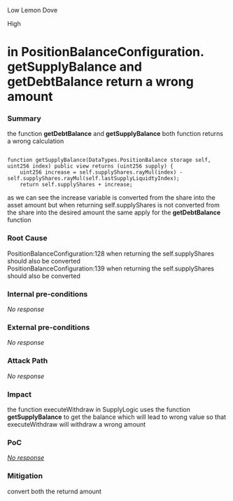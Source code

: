 Low Lemon Dove

High

# in PositionBalanceConfiguration. getSupplyBalance and getDebtBalance return a wrong amount

### Summary

the function **getDebtBalance** and   **getSupplyBalance** both function returns a wrong calculation   
```solidity

function getSupplyBalance(DataTypes.PositionBalance storage self, uint256 index) public view returns (uint256 supply) {
    uint256 increase = self.supplyShares.rayMul(index) - self.supplyShares.rayMul(self.lastSupplyLiquidtyIndex);
    return self.supplyShares + increase;
```
as we can see the increase variable is converted from the share into the asset amount but  when returning self.supplyShares  is not converted  from the share into the desired amount the same apply   for the **getDebtBalance** function 

### Root Cause

PositionBalanceConfiguration:128 when returning the self.supplyShares should also be converted  
PositionBalanceConfiguration:139 when returning the self.supplyShares should also be converted  

### Internal pre-conditions

_No response_

### External pre-conditions

_No response_

### Attack Path

_No response_

### Impact

the  function executeWithdraw in SupplyLogic uses the function **getSupplyBalance** to get the balance which will lead to wrong value so that  executeWithdraw  will withdraw a wrong amount 

### PoC

[_No response_
](https://github.com/sherlock-audit/2024-06-new-scope/blob/main/zerolend-one/contracts/core/pool/configuration/PositionBalanceConfiguration.sol#L128)
### Mitigation

convert both the returnd amount